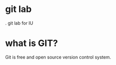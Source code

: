 # git lab

. git lab for  IU

# what is GIT?

Git is free and open source version control system.


